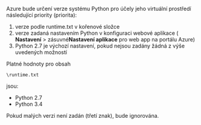 Azure bude určení verze systému Python pro účely jeho virtuální prostředí následující priority (priorita):

1. verze podle runtime.txt v kořenové složce
1. verze zadaná nastavením Python v konfiguraci webové aplikace ( **Nastavení** > zásuvné**Nastavení aplikace** pro web app na portálu Azure)
1. Python 2.7 je výchozí nastavení, pokud nejsou zadány žádná z výše uvedených možností

Platné hodnoty pro obsah 

    \runtime.txt

jsou:

- Python 2.7
- Python 3.4

Pokud malých verzi není zadán (třetí znak), bude ignorována.

